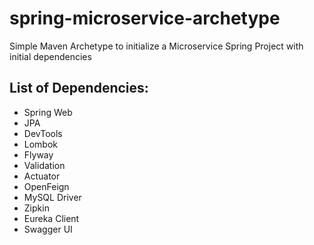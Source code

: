 # spring-microservice-archetype
Simple Maven Archetype to initialize a Microservice Spring Project with initial dependencies

## List of Dependencies:
- Spring Web
- JPA
- DevTools
- Lombok
- Flyway
- Validation
- Actuator
- OpenFeign
- MySQL Driver
- Zipkin
- Eureka Client
- Swagger UI
